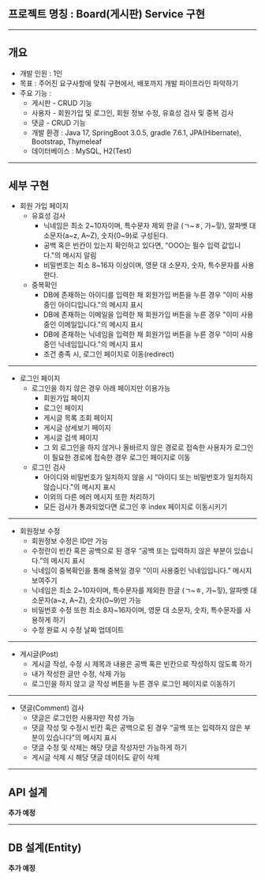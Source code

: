 ## 프로젝트 명칭 : Board(게시판) Service 구현

---

## 개요

- 개발 인원 : 1인
- 목표 : 주어진 요구사항에 맞춰 구현에서, 배포까지 개발 파이프라인 파악하기
- 주요 기능 :
  - 게시판 - CRUD 기능
  - 사용자 - 회원가입 및 로그인, 회원 정보 수정, 유효성 검사 및 중복 검사
  - 댓글 - CRUD 기능
  - 개발 환경 : Java 17, SpringBoot 3.0.5, gradle 7.6.1, JPA(Hibernate), Bootstrap, Thymeleaf
  - 데이터베이스 : MySQL, H2(Test)

---

## 세부 구현

- 회원 가입 페이지
  - 유효성 검사
    - 닉네임은 최소 2~10자이며, 특수문자 제외 한글 (ㄱ~ㅎ, 가~힣), 알파벳 대소문자(a~z, A~Z), 숫자(0~9)로 구성된다.
    - 공백 혹은 빈칸이 있는지 확인하고 있다면, "OOO는 필수 입력 값입니다."의 메시지 알림
    - 비밀번호는 최소 8~16자 이상이며, 영문 대 소문자, 숫자, 특수문자를 사용한다.
  - 중복확인
    - DB에 존재하는 아이디를 입력한 채 회원가입 버튼을 누른 경우 "이미 사용중인 아이디입니다."의 메시지 표시
    - DB에 존재하는 이메일을 입력한 채 회원가입 버튼을 누른 경우 "이미 사용중인 이메일입니다."의 메시지 표시
    - DB에 존재하는 닉네임을 입력한 채 회원가입 버튼을 누른 경우 "이미 사용중인 닉네임입니다."의 메시지 표시
    - 조건 충족 시, 로그인 페이지로 이동(redirect)

---

- 로그인 페이지
  - 로그인을 하지 않은 경우 아래 페이지만 이용가능
    - 회원가입 페이지
    - 로그인 페이지
    - 게시글 목록 조회 페이지
    - 게시글 상세보기 페이지
    - 게시글 검색 페이지
    - 그 외 로그인을 하지 않거나 올바르지 않은 경로로 접속한 사용자가 로그인이 필요한 경로에 접속한 경우 로그인 페이지로 이동
  - 로그인 검사
    - 아이디와 비밀번호가 일치하지 않을 시 "아이디 또는 비밀번호가 일치하지 않습니다."의 메시지 표시
    - 이외의 다른 에러 메시지 또한 처리하기
    - 모든 검사가 통과되었다면 로그인 후 index 페이지로 이동시키기

---

- 회원정보 수정
  - 회원정보 수정은 ID만 가능
  - 수정란이 빈칸 혹은 공백으로 된 경우 “공백 또는 입력하지 않은 부분이 있습니다.”의 메시지 표시
  - 닉네임이 중복확인을 통해 중복일 경우 “이미 사용중인 닉네임입니다.” 메시지 보여주기
  - 닉네임은 최소 2~10자이며, 특수문자를 제외한 한글 (ㄱ~ㅎ, 가~힣), 알파벳 대소문자(a~z, A~Z), 숫자(0~9)만 가능
  - 비밀번호 수정 또한 최소 8자~16자이며, 영문 대 소문자, 숫자, 특수문자를 사용하게 하기
  - 수정 완료 시 수정 날짜 업데이트

---

- 게시글(Post) 
  - 게시글 작성, 수정 시 제목과 내용은 공백 혹은 빈칸으로 작성하지 않도록 하기
  - 내가 작성한 글만 수정, 삭제 가능
  - 로그인을 하지 않고 글 작성 버튼을 누른 경우 로그인 페이지로 이동하기

---

- 댓글(Comment) 검사
  - 댓글은 로그인한 사용자만 작성 가능
  - 댓글 작성 및 수정시 빈칸 혹은 공백으로 된 경우 “공백 또는 입력하지 않은 부분이 있습니다”의 메시지 표시
  - 댓글 수정 및 삭제는 해당 댓글 작성자만 가능하게 하기
  - 게시글 삭제 시 해당 댓글 데이터도 같이 삭제

---

## API 설계

**추가 예정**

---

## DB 설계(Entity)

**추가 예정**








